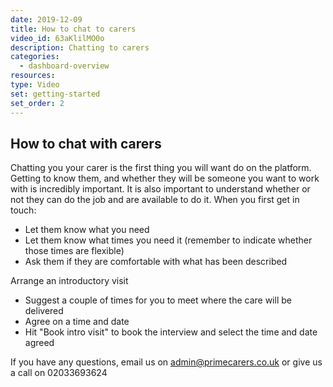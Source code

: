 ```yaml
---
date: 2019-12-09
title: How to chat to carers
video_id: 63aKlilMO0o
description: Chatting to carers
categories:
  - dashboard-overview
resources:
type: Video
set: getting-started
set_order: 2
---
```


## How to chat with carers

Chatting you your carer is the first thing you will want do on the platform. Getting to know them, and whether they will be someone you want to work with is incredibly important. It is also important to understand whether or not they can do the job and are available to do it.
When you first get in touch:
 - Let them know what you need
 - Let them know what times you need it (remember to indicate whether those times are flexible)
 - Ask them if they are comfortable with what has been described

 Arrange an introductory visit
 - Suggest a couple of times for you to meet where the care will be delivered
 - Agree on a time and date
 - Hit "Book intro visit" to book the interview and select the time and date agreed

If you have any questions, email us on admin@primecarers.co.uk or give us a call on 02033693624
